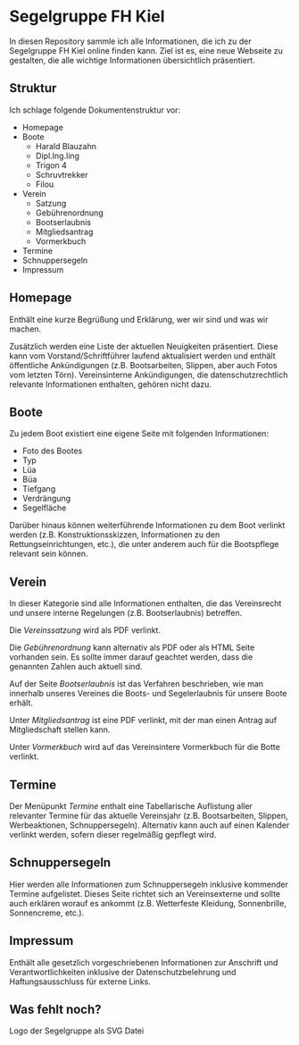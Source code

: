 # Segelgruppe FH Kiel
In diesen Repository sammle ich alle Informationen, die ich zu der Segelgruppe FH Kiel online finden kann.
Ziel ist es, eine neue Webseite zu gestalten, die alle wichtige Informationen übersichtlich präsentiert.

## Struktur
Ich schlage folgende Dokumentenstruktur vor:

* Homepage
* Boote
    * Harald Blauzahn
    * Dipl.Ing.ling
    * Trigon 4
    * Schruvtrekker
    * Filou
* Verein
    * Satzung
    * Gebührenordnung
    * Bootserlaubnis
    * Mitgliedsantrag
    * Vormerkbuch
* Termine
* Schnuppersegeln
* Impressum

## Homepage
Enthält eine kurze Begrüßung und Erklärung, wer wir sind und was wir machen.

Zusätzlich werden eine Liste der aktuellen Neuigkeiten präsentiert. 
Diese kann vom Vorstand/Schriftführer laufend aktualisiert werden und enthält öffentliche Ankündigungen (z.B. Bootsarbeiten, Slippen, aber auch Fotos vom letzten Törn).
Vereinsinterne Ankündigungen, die datenschutzrechtlich relevante Informationen enthalten, gehören nicht dazu.

##  Boote 
Zu jedem Boot existiert eine eigene Seite mit folgenden Informationen:

* Foto des Bootes
* Typ
* Lüa
* Büa
* Tiefgang
* Verdrängung
* Segelfläche

Darüber hinaus können weiterführende Informationen zu dem Boot verlinkt werden (z.B. Konstruktionsskizzen, Informationen zu den Rettungseinrichtungen, etc.), 
die unter anderem auch für die Bootspflege relevant sein können.

## Verein
In dieser Kategorie sind alle Informationen enthalten, die das Vereinsrecht und unsere interne Regelungen (z.B. Bootserlaubnis) betreffen.

Die _Vereinssatzung_ wird als PDF verlinkt.

Die _Gebührenordnung_ kann alternativ als PDF oder als HTML Seite vorhanden sein. Es sollte immer darauf geachtet werden, dass die genannten Zahlen auch aktuell sind.

Auf der Seite _Bootserlaubnis_ ist das Verfahren beschrieben, wie man innerhalb unseres Vereines die Boots- und Segelerlaubnis für unsere Boote erhält.

Unter _Mitgliedsantrag_ ist eine PDF verlinkt, mit der man einen Antrag auf Mitgliedschaft stellen kann.

Unter _Vormerkbuch_ wird auf das Vereinsintere Vormerkbuch für die Botte verlinkt.

## Termine
Der Menüpunkt _Termine_ enthalt eine Tabellarische Auflistung aller relevanter Termine für das aktuelle Vereinsjahr (z.B. Bootsarbeiten, Slippen, Werbeaktionen, Schnuppersegeln).
Alternativ kann auch auf einen Kalender verlinkt werden, sofern dieser regelmäßig gepflegt wird.

## Schnuppersegeln
Hier werden alle Informationen zum Schnuppersegeln inklusive kommender Termine aufgelistet.
Dieses Seite richtet sich an Vereinsexterne und sollte auch erklären worauf es ankommt (z.B. Wetterfeste Kleidung, Sonnenbrille, Sonnencreme, etc.).

## Impressum
Enthält alle gesetzlich vorgeschriebenen Informationen zur Anschrift und Verantwortlichkeiten inklusive der Datenschutzbelehrung und Haftungsausschluss für externe Links.

## Was fehlt noch?
Logo der Segelgruppe als SVG Datei